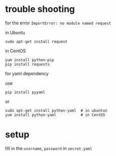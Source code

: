 # trouble shooting

for the error `ImportError: no module named request`


in Ubuntu
```
sudo apt-get install request
```


in CentOS

```
yum install python-pip
pip install requests

```

for yaml dependency

use
```
pip install pyyaml
```

or
```
sudo apt-get install python-yaml  # in ubuntun
yum install python-yaml           # in CentOS
```

# setup 

fill in the `username`, `password` in `secret.yaml`
